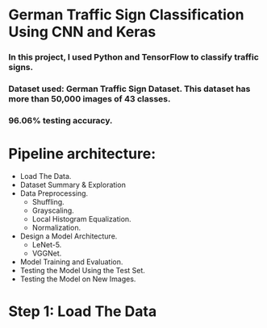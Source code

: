 # German Traffic Sign Classification Using CNN and Keras
### In this project, I used Python and TensorFlow to classify traffic signs.
### Dataset used: German Traffic Sign Dataset. This dataset has more than 50,000 images of 43 classes.
### 96.06% testing accuracy.

# Pipeline architecture:
- Load The Data.
- Dataset Summary & Exploration
- Data Preprocessing.
  - Shuffling.
  - Grayscaling.
  - Local Histogram Equalization.
  - Normalization.
- Design a Model Architecture.
  - LeNet-5.
  - VGGNet.
- Model Training and Evaluation.
- Testing the Model Using the Test Set.
- Testing the Model on New Images.

# Step 1: Load The Data


